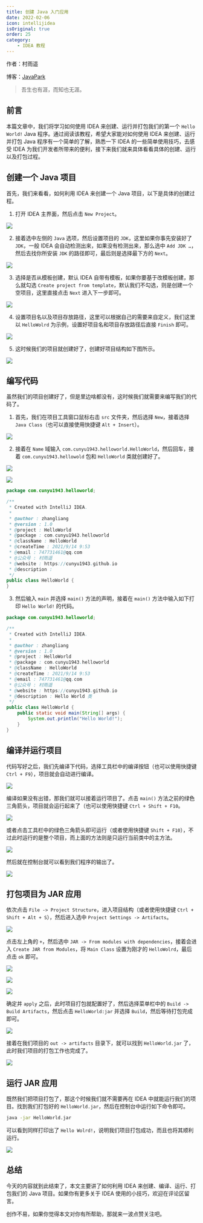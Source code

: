 ```yaml
---
title: 创建 Java 入门应用
date: 2022-02-06
icon: intellijidea
isOriginal: true
order: 25
category:
    - IDEA 教程
---
```


作者：村雨遥

博客：[JavaPark](https://cunyu1943.github.io/JavaPark)

>   吾生也有涯，而知也无涯。

## 前言

本篇文章中，我们将学习如何使用 IDEA 来创建、运行并打包我们的第一个 `Hello World!` Java 程序。通过阅读该教程，希望大家能对如何使用 IDEA 来创建、运行并打包 Java 程序有一个简单的了解，熟悉一下 IDEA 的一些简单使用技巧，去感受 IDEA 为我们开发者所带来的便利，接下来我们就来具体看看具体的创建、运行以及打包过程。

## 创建一个 Java 项目

首先，我们来看看，如何利用 IDEA 来创建一个 Java 项目，以下是具体的创建过程。

1.   打开 IDEA 主界面，然后点击 `New Project`。

![](https://img-blog.csdnimg.cn/img_convert/f71546df34e73baa93cae1d1b10c830b.png)

2.   接着选中左侧的 `Java` 选项，然后设置项目的 `JDK`，这里如果你事先安装好了 `JDK`，一般 IDEA 会自动检测出来，如果没有检测出来，那么选中 `Add JDK …`，然后去找你所安装 `JDK` 的路径即可，最后则是选择最下方的 `Next`。 

![](https://img-blog.csdnimg.cn/img_convert/68ec843db0696ba14e7b7d9837e53ad9.png)

3.   选择是否从模板创建，默认 IDEA 自带有模板，如果你要基于改模板创建，那么就勾选 `Create project from template`，默认我们不勾选，则是创建一个空项目，这里直接点击 `Next` 进入下一步即可。

![](https://img-blog.csdnimg.cn/img_convert/179f79e1e8445c1e7b6a7de2723c4845.png)

4.   设置项目名以及项目存放路径，这里可以根据自己的需要来自定义，我们这里以 `HelloWolrd` 为示例，设置好项目名和项目存放路径后直接 `Finish` 即可。

![](https://img-blog.csdnimg.cn/img_convert/af56e65bf33369897c860d19b6a6537d.png)

5.   这时候我们的项目就创建好了，创建好项目结构如下图所示。

![](https://img-blog.csdnimg.cn/img_convert/430123c951a1061b2a8f3669876da1ee.png)

## 编写代码

虽然我们的项目创建好了，但是里边啥都没有，这时候我们就需要来编写我们的代码了。

1.   首先，我们在项目工具窗口鼠标右击 `src` 文件夹，然后选择 `New`，接着选择 `Java Class`（也可以直接使用快捷键 `Alt + Insert`）。

![](https://img-blog.csdnimg.cn/img_convert/61d1aa5347ab34d5923180d5036f6926.png)

2.   接着在 `Name` 域输入 `com.cunyu1943.helloworld.HelloWorld`，然后回车，接着 `com.cunyu1943.hellowold` 包和 `HelloWorld` 类就创建好了。

![](https://img-blog.csdnimg.cn/img_convert/2233a0ba9b7a2261170803a4ef89d26f.png)

![](https://img-blog.csdnimg.cn/img_convert/cffaa858bea34df06f88230506d01620.png)

```java
package com.cunyu1943.helloworld;

/**
 * Created with IntelliJ IDEA.
 *
 * @author : zhangliang
 * @version : 1.0
 * @project : HelloWorld
 * @package : com.cunyu1943.helloworld
 * @className : HelloWorld
 * @createTime : 2021/9/14 9:53
 * @email : 747731461@qq.com
 * @公众号 : 村雨遥
 * @website : https://cunyu1943.github.io
 * @description :
 */
public class HelloWorld {
} 
```

3.   然后输入 `main` 并选择 `main()` 方法的声明，接着在 `main()` 方法中输入如下打印 `Hello World!` 的代码。

```java
package com.cunyu1943.helloworld;

/**
 * Created with IntelliJ IDEA.
 *
 * @author : zhangliang
 * @version : 1.0
 * @project : HelloWorld
 * @package : com.cunyu1943.helloworld
 * @className : HelloWorld
 * @createTime : 2021/9/14 9:53
 * @email : 747731461@qq.com
 * @公众号 : 村雨遥
 * @website : https://cunyu1943.github.io
 * @description : Hello World 类
 */
public class HelloWorld {
    public static void main(String[] args) {
        System.out.println("Hello World!");
    }
}
```

##  编译并运行项目

代码写好之后，我们先编译下代码，选择工具栏中的编译按钮（也可以使用快捷键  `Ctrl + F9`），项目就会自动进行编译。

![](https://img-blog.csdnimg.cn/img_convert/ec8b180d1673a5e889961e2d972f3210.png)

编译如果没有出错，那我们就可以接着运行项目了。点击 `main()` 方法之前的绿色三角箭头，项目就会运行起来了（也可以使用快捷键 `Ctrl + Shift + F10`。

![](https://img-blog.csdnimg.cn/img_convert/2d0d0aa5adee9fd5f756e3bdb0cd705b.png)

或者点击工具栏中的绿色三角箭头即可运行（或者使用快捷键 `Shift + F10`），不过此时运行的是整个项目，而上面的方法则是只运行当前类中的主方法。

![](https://img-blog.csdnimg.cn/img_convert/bf17a258aaa8fae4ec8a55e3f39e1255.png)

然后就在控制台就可以看到我们程序的输出了。

![](https://img-blog.csdnimg.cn/img_convert/c3e6f20cf409e842b1e1c2b219b58464.png)

## 打包项目为 JAR 应用

依次点击 `File -> Project Structure`，进入项目结构（或者使用快捷键 `Ctrl + Shift + Alt + S`），然后进入选中 `Project Settings -> Artifacts`。

![](https://img-blog.csdnimg.cn/img_convert/6380310c50b5b853aa3f84861fc06034.png)

点击左上角的 `+`，然后选中 `JAR -> From modules with dependencies`，接着会进入 `Create JAR from Modules`，将 `Main Class` 设置为刚才的 `HelloWolrd`，最后点击 `ok` 即可。

![](https://img-blog.csdnimg.cn/img_convert/df8e27534d5ed9b913dc647837e9dab5.png)

![](https://img-blog.csdnimg.cn/img_convert/c7510f468bf4e16a42bf4e59e25dffc5.png)

![](https://img-blog.csdnimg.cn/img_convert/421747d7cc7be0688f1a71614e13cff3.png)

确定并 `apply` 之后，此时项目打包就配置好了，然后选择菜单栏中的 `Build -> Build Artifacts`，然后点击 `HelloWorld:jar` 并选择 `Build`，然后等待打包完成即可。

![](https://img-blog.csdnimg.cn/img_convert/7b0c9354865783a461df50ee8a0344dd.png)

接着在我们项目的  `out -> artifacts` 目录下，就可以找到 `HelloWorld.jar` 了，此时我们项目的打包工作也完成了。

![](https://img-blog.csdnimg.cn/img_convert/d76ef859fa7e96b20f35ce9d8071692c.png)

## 运行 JAR 应用

既然我们把项目打包了，那这个时候我们就不需要再在 IDEA 中就能运行我们的项目。找到我们打包好的 `HelloWorld.jar`，然后在控制台中运行如下命令即可。

```bash
java -jar HelloWorld.jar
```

可以看到同样打印出了 `Hello Wolrd!`，说明我们项目打包成功，而且也将其顺利运行。

![](https://img-blog.csdnimg.cn/img_convert/12edb796ce2da0302b24f5802288e655.png)

## 总结

今天的内容就到此结束了，本文主要讲了如何利用 IDEA 来创建、编译、运行、打包我们的 Java 项目。如果你有更多关于 IDEA 使用的小技巧，欢迎在评论区留言。

创作不易，如果你觉得本文对你有所帮助，那就来一波点赞关注吧。


